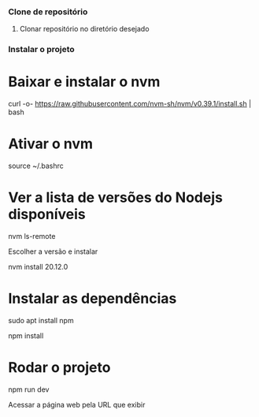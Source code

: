 ### Clone de repositório

1. Clonar repositório no diretório desejado

### Instalar o projeto

# Baixar e instalar o nvm

curl -o- https://raw.githubusercontent.com/nvm-sh/nvm/v0.39.1/install.sh | bash

# Ativar o nvm

source ~/.bashrc

# Ver a lista de versões do Nodejs disponíveis

nvm ls-remote

Escolher a versão e instalar

nvm install 20.12.0

# Instalar as dependências

sudo apt install npm

npm install

# Rodar o projeto

npm run dev

Acessar a página web pela URL que exibir
